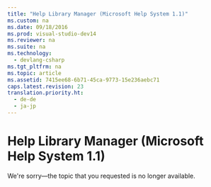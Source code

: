 ```yaml
---
title: "Help Library Manager (Microsoft Help System 1.1)"
ms.custom: na
ms.date: 09/18/2016
ms.prod: visual-studio-dev14
ms.reviewer: na
ms.suite: na
ms.technology: 
  - devlang-csharp
ms.tgt_pltfrm: na
ms.topic: article
ms.assetid: 7415ee68-6b71-45ca-9773-15e236aebc71
caps.latest.revision: 23
translation.priority.ht: 
  - de-de
  - ja-jp
---
```

# Help Library Manager (Microsoft Help System 1.1)
We're sorry—the topic that you requested is no longer available.
